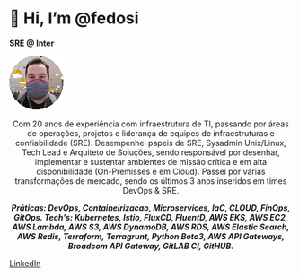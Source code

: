 # 👋 Hi, I’m @fedosi 

**SRE @ Inter**

![Fedosi](/images/fedosi.gif) 

<p style="text-align: center;"> Com 20 anos de experiência com infraestrutura de TI, passando por áreas de operações, projetos e liderança de equipes de infraestruturas e confiabilidade (SRE). Desempenhei papeis de SRE, Sysadmin Unix/Linux, Tech Lead e Arquiteto de Soluções, sendo responsável por desenhar, implementar e sustentar ambientes de missão crítica e em alta disponibilidade (On-Premisses e em Cloud). Passei por várias transformações de mercado, sendo os últimos 3 anos inseridos em times DevOps & SRE.</p>

***<p style="text-align: center;"> Práticas: DevOps, Containeirizacao, Microservices, IaC, CLOUD, FinOps, GitOps. Tech's: Kubernetes, Istio, FluxCD, FluentD, AWS EKS, AWS EC2, AWS Lambda, AWS S3, AWS DynamoDB, AWS RDS, AWS Elastic Search, AWS Redis, Terraform, Terragrunt, Python Boto3, AWS API Gateways, Broadcom API Gateway, GitLAB CI, GitHUB.</p>***

[LinkedIn](www.linkedin.com/in/rodrigofedosi)
